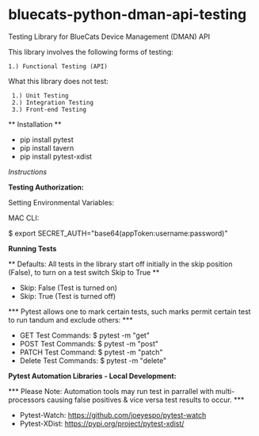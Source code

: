 # bluecats-python-dman-api-testing
Testing Library for BlueCats Device Management (DMAN) API

This library involves the following forms of testing:

    1.) Functional Testing (API)

What this library does not test:

     1.) Unit Testing
     2.) Integration Testing
     3.) Front-end Testing

** Installation **

-  pip install pytest
-  pip install tavern
-  pip install pytest-xdist

*Instructions*

**Testing Authorization:**

Setting Environmental Variables:

MAC CLI:

$ export SECRET_AUTH="base64(appToken:username:password)"

**Running Tests**

** Defaults: All tests in the library start off initially in the skip position (False), to turn on a test switch Skip to True **

-   Skip: False (Test is turned on)
-   Skip: True (Test is turned off)

*** Pytest allows one to mark certain tests, such marks permit certain test to run tandum and exclude others: ***

-   GET Test Commands: $ pytest -m "get"
-   POST Test Commands: $ pytest -m "post"
-   PATCH Test Command: $ pytest -m "patch"
-   Delete Test Commands: $ pytest -m "delete"

**Pytest Automation Libraries - Local Development:**

*** Please Note: Automation tools may run test in parrallel with multi-processors causing false positives & vice versa test results to occur. ***


-   Pytest-Watch: https://github.com/joeyespo/pytest-watch
-   Pytest-XDist: https://pypi.org/project/pytest-xdist/
